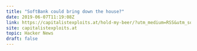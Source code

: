 ```yaml
---
title: "SoftBank could bring down the house?"
date: 2019-06-07T11:19:08Z
link: https://capitalistexploits.at/hold-my-beer/?utm_medium=RSS&utm_source=hune
site: capitalistexploits.at
topic: Hacker News
draft: false
---
```

